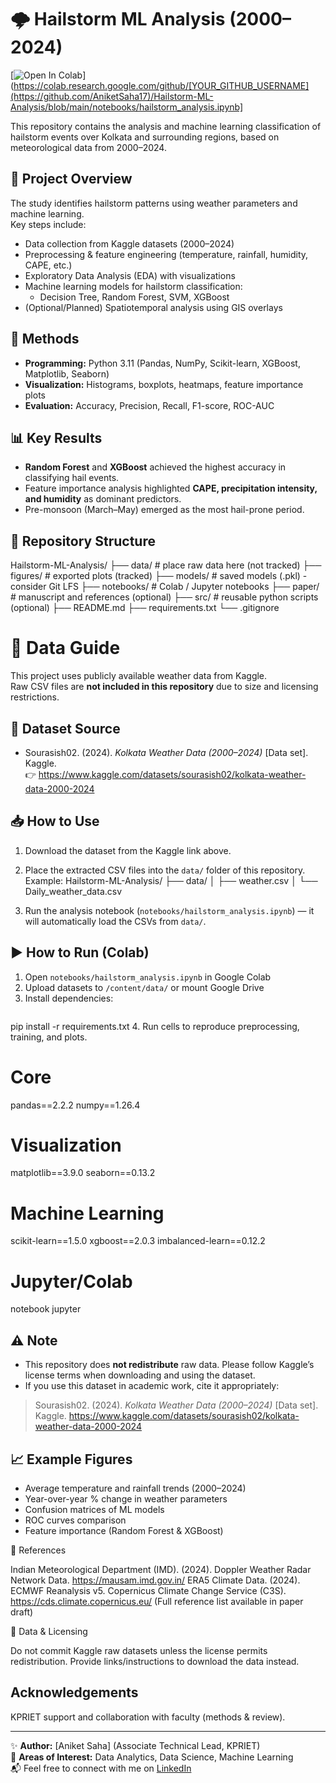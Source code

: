 # 🌩️ Hailstorm ML Analysis (2000–2024)

[![Open In Colab](https://colab.research.google.com/drive/1V9QuS41_Fy1OeRbiiuQHQnDTa_keYtEl)](https://colab.research.google.com/github/[YOUR_GITHUB_USERNAME](https://github.com/AniketSaha17)/Hailstorm-ML-Analysis/blob/main/notebooks/hailstorm_analysis.ipynb]

This repository contains the analysis and machine learning classification of hailstorm events over Kolkata and surrounding regions, based on meteorological data from 2000–2024.

## 📌 Project Overview
The study identifies hailstorm patterns using weather parameters and machine learning.  
Key steps include:
- Data collection from Kaggle datasets (2000–2024)
- Preprocessing & feature engineering (temperature, rainfall, humidity, CAPE, etc.)
- Exploratory Data Analysis (EDA) with visualizations
- Machine learning models for hailstorm classification:
  - Decision Tree, Random Forest, SVM, XGBoost
- (Optional/Planned) Spatiotemporal analysis using GIS overlays

## 🔬 Methods
- **Programming:** Python 3.11 (Pandas, NumPy, Scikit-learn, XGBoost, Matplotlib, Seaborn)
- **Visualization:** Histograms, boxplots, heatmaps, feature importance plots
- **Evaluation:** Accuracy, Precision, Recall, F1-score, ROC-AUC

## 📊 Key Results
- **Random Forest** and **XGBoost** achieved the highest accuracy in classifying hail events.
- Feature importance analysis highlighted **CAPE, precipitation intensity, and humidity** as dominant predictors.
- Pre-monsoon (March–May) emerged as the most hail-prone period.

## 📂 Repository Structure

Hailstorm-ML-Analysis/
├── data/ # place raw data here (not tracked)
├── figures/ # exported plots (tracked)
├── models/ # saved models (.pkl) - consider Git LFS
├── notebooks/ # Colab / Jupyter notebooks
├── paper/ # manuscript and references (optional)
├── src/ # reusable python scripts (optional)
├── README.md
├── requirements.txt
└── .gitignore

# 📂 Data Guide

This project uses publicly available weather data from Kaggle.  
Raw CSV files are **not included in this repository** due to size and licensing restrictions.

## 🔗 Dataset Source
- Sourasish02. (2024). *Kolkata Weather Data (2000–2024)* [Data set]. Kaggle.  
  👉 https://www.kaggle.com/datasets/sourasish02/kolkata-weather-data-2000-2024

## 📥 How to Use
1. Download the dataset from the Kaggle link above.  
2. Place the extracted CSV files into the `data/` folder of this repository.  
   Example:
Hailstorm-ML-Analysis/
├── data/
│ ├── weather.csv
│ └── Daily_weather_data.csv

3. Run the analysis notebook (`notebooks/hailstorm_analysis.ipynb`) — it will automatically load the CSVs from `data/`.


## ▶️ How to Run (Colab)
1) Open `notebooks/hailstorm_analysis.ipynb` in Google Colab  
2) Upload datasets to `/content/data/` or mount Google Drive  
3) Install dependencies:
```bash
```
pip install -r requirements.txt
4. Run cells to reproduce preprocessing, training, and plots.

# Core
pandas==2.2.2
numpy==1.26.4

# Visualization
matplotlib==3.9.0
seaborn==0.13.2

# Machine Learning
scikit-learn==1.5.0
xgboost==2.0.3
imbalanced-learn==0.12.2

# Jupyter/Colab
notebook
jupyter


## ⚠️ Note
- This repository does **not redistribute** raw data. Please follow Kaggle’s license terms when downloading and using the dataset.  
- If you use this dataset in academic work, cite it appropriately:  
> Sourasish02. (2024). *Kolkata Weather Data (2000–2024)* [Data set]. Kaggle. https://www.kaggle.com/datasets/sourasish02/kolkata-weather-data-2000-2024

## 📈 Example Figures
- Average temperature and rainfall trends (2000–2024)
- Year-over-year % change in weather parameters
- Confusion matrices of ML models
- ROC curves comparison
- Feature importance (Random Forest & XGBoost)

🔗 References

Indian Meteorological Department (IMD). (2024). Doppler Weather Radar Network Data. https://mausam.imd.gov.in/
ERA5 Climate Data. (2024). ECMWF Reanalysis v5. Copernicus Climate Change Service (C3S). https://cds.climate.copernicus.eu/
(Full reference list available in paper draft)

📜 Data & Licensing

Do not commit Kaggle raw datasets unless the license permits redistribution.
Provide links/instructions to download the data instead.

## Acknowledgements
KPRIET support and collaboration with faculty (methods & review).

---

✨ **Author:** [Aniket Saha] (Associate Technical Lead, KPRIET)  
🔎 **Areas of Interest:** Data Analytics, Data Science, Machine Learning  
📬 Feel free to connect with me on [LinkedIn](https://www.linkedin.com/in/aniket-saha-7620301b3/)


